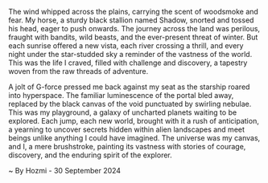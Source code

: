 
The wind whipped across the plains, carrying the scent of woodsmoke and fear. My horse, a sturdy black stallion named Shadow, snorted and tossed his head, eager to push onwards. The journey across the land was perilous, fraught with bandits, wild beasts, and the ever-present threat of winter. But each sunrise offered a new vista, each river crossing a thrill, and every night under the star-studded sky a reminder of the vastness of the world. This was the life I craved, filled with challenge and discovery, a tapestry woven from the raw threads of adventure.

A jolt of G-force pressed me back against my seat as the starship roared into hyperspace. The familiar luminescence of the portal bled away, replaced by the black canvas of the void punctuated by swirling nebulae. This was my playground, a galaxy of uncharted planets waiting to be explored. Each jump, each new world, brought with it a rush of anticipation, a yearning to uncover secrets hidden within alien landscapes and meet beings unlike anything I could have imagined. The universe was my canvas, and I, a mere brushstroke, painting its vastness with stories of courage, discovery, and the enduring spirit of the explorer. 

~ By Hozmi - 30 September 2024
